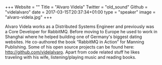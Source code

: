 +++
Website = ""
Title = "Alvaro Videla"
Twitter = "old_sound"
Github = "videlalvaro"
date = 2017-03-15T20:37:34+01:00
type = "speaker"
image = "alvaro-videla.jpg"
+++

Alvaro Videla works as a Distributed Systems Engineer and previously was a Core Developer
for RabbitMQ. Before moving to Europe he used to work in Shanghai where he helped building
one of Germany's biggest dating websites. He co-authored the book “RabbitMQ in Action”
for Manning Publishing. Some of his open source projects can be found here:
http://github.com/videlalvaro. Apart from code related stuff he likes traveling with his
wife, listening/playing music and reading books.
